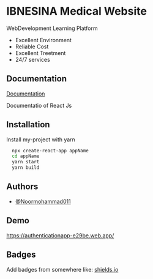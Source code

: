 
# IBNESINA Medical Website

WebDevelopment Learning Platform

* Excellent Environment
* Reliable Cost
* Excellent Treetment
* 24/7 services


## Documentation

[Documentation](https://reactjs.org/docs/getting-started.html)

  Documentatio of React Js
## Installation

Install my-project with yarn

```bash
  npx create-react-app appName
  cd appName
  yarn start
  yarn build
```
    
## Authors

- [@Noormohammad011](https://github.com/Noormohammad011)

  
## Demo

https://authenticationapp-e29be.web.app/



## Badges

Add badges from somewhere like: [shields.io](https://shields.io/)



  